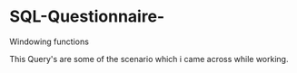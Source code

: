 # SQL-Questionnaire-
Windowing functions

This Query's are some of the scenario which i came across while working.
